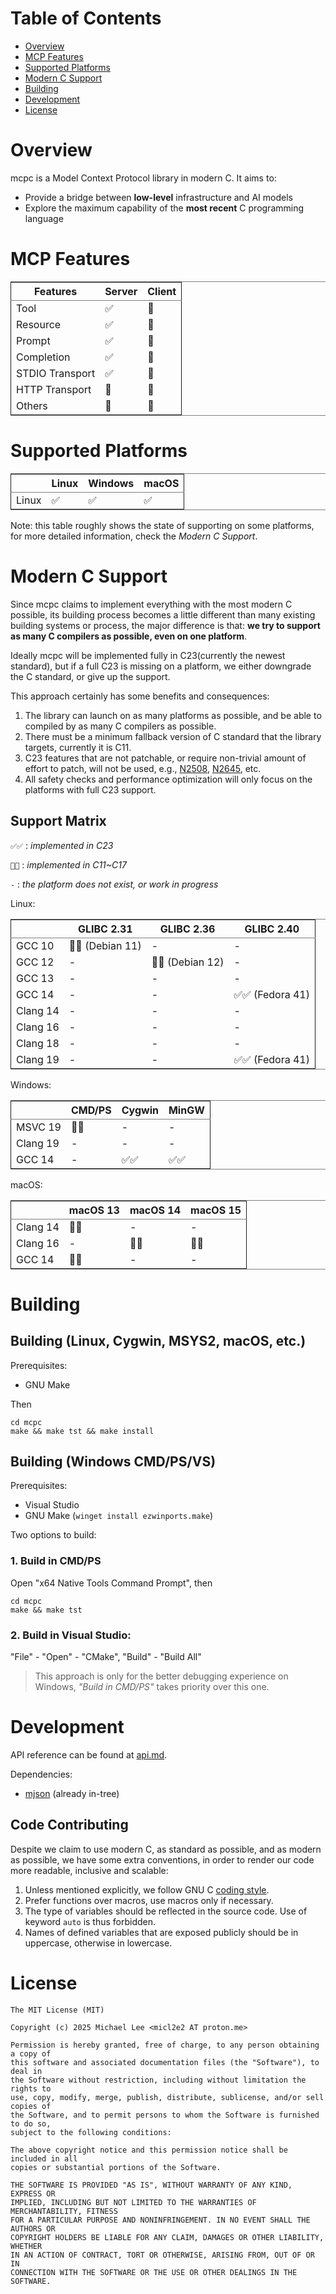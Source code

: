 
# Table of Contents

-   [Overview](#overview)
-   [MCP Features](#features)
-   [Supported Platforms](#platforms)
-   [Modern C Support](#modernc)
-   [Building](#building)
-   [Development](#development)
-   [License](#license)



<a id="overview"></a>

# Overview

mcpc is a Model Context Protocol library in modern C. It aims to:

-   Provide a bridge between **low-level** infrastructure and AI models
-   Explore the maximum capability of the **most recent** C programming language


<a id="features"></a>

# MCP Features

<table border="2" cellspacing="0" cellpadding="6" rules="groups" frame="hsides">


<colgroup>
<col  class="org-left" />

<col  class="org-left" />

<col  class="org-left" />
</colgroup>
<thead>
<tr>
<th scope="col" class="org-left">Features</th>
<th scope="col" class="org-left">Server</th>
<th scope="col" class="org-left">Client</th>
</tr>
</thead>

<tbody>
<tr>
<td class="org-left">Tool</td>
<td class="org-left">✅</td>
<td class="org-left">🔨</td>
</tr>


<tr>
<td class="org-left">Resource</td>
<td class="org-left">✅</td>
<td class="org-left">🔨</td>
</tr>


<tr>
<td class="org-left">Prompt</td>
<td class="org-left">✅</td>
<td class="org-left">🔨</td>
</tr>


<tr>
<td class="org-left">Completion</td>
<td class="org-left">✅</td>
<td class="org-left">🔨</td>
</tr>


<tr>
<td class="org-left">STDIO Transport</td>
<td class="org-left">✅</td>
<td class="org-left">🔨</td>
</tr>


<tr>
<td class="org-left">HTTP Transport</td>
<td class="org-left">🔨</td>
<td class="org-left">🔨</td>
</tr>


<tr>
<td class="org-left">Others</td>
<td class="org-left">🔨</td>
<td class="org-left">🔨</td>
</tr>
</tbody>
</table>


<a id="platforms"></a>

# Supported Platforms

<table border="2" cellspacing="0" cellpadding="6" rules="groups" frame="hsides">


<colgroup>
<col  class="org-left" />

<col  class="org-left" />

<col  class="org-left" />

<col  class="org-left" />
</colgroup>
<thead>
<tr>
<th scope="col" class="org-left">&#xa0;</th>
<th scope="col" class="org-left">Linux</th>
<th scope="col" class="org-left">Windows</th>
<th scope="col" class="org-left">macOS</th>
</tr>
</thead>

<tbody>
<tr>
<td class="org-left">Linux</td>
<td class="org-left">✅</td>
<td class="org-left">✅</td>
<td class="org-left">✅</td>
</tr>
</tbody>
</table>

Note: this table roughly shows the state of supporting on some platforms,
for more detailed information, check the *Modern C Support*.


<a id="modernc"></a>

# Modern C Support

Since mcpc claims to implement everything with the most modern C
possible, its building process becomes a little different than many
existing building systems or process, the major
difference is that: ****we try to support as many C compilers as possible,
even on one platform****.

Ideally mcpc will be implemented fully in C23(currently the newest
standard), but if a full C23 is missing on a platform, we
either downgrade the C standard, or give up the support.

This approach certainly has some benefits and consequences:

1.  The library can launch on as many platforms as possible, and be
    able to compiled by as many C compilers as possible.
2.  There must be a minimum fallback version of C standard that the
    library targets, currently it is C11.
3.  C23 features that are not patchable, or require non-trivial amount
    of effort to patch, will not be used, e.g., [N2508](https://open-std.org/JTC1/SC22/WG14/www/docs/n2508.pdf), [N2645](https://open-std.org/JTC1/SC22/WG14/www/docs/n2645.pdf), etc.
4.  All safety checks and performance optimization will only focus on the
    platforms with full C23 support.


## Support Matrix

`✅✅` : *implemented in C23*

`🔨✅` : *implemented in C11~C17*

`-` : *the platform does not exist, or work in progress*

Linux:

<table border="2" cellspacing="0" cellpadding="6" rules="groups" frame="hsides">


<colgroup>
<col  class="org-left" />

<col  class="org-left" />

<col  class="org-left" />

<col  class="org-left" />
</colgroup>
<thead>
<tr>
<th scope="col" class="org-left">&#xa0;</th>
<th scope="col" class="org-left">GLIBC 2.31</th>
<th scope="col" class="org-left">GLIBC 2.36</th>
<th scope="col" class="org-left">GLIBC 2.40</th>
</tr>
</thead>

<tbody>
<tr>
<td class="org-left">GCC 10</td>
<td class="org-left">🔨✅ (Debian 11)</td>
<td class="org-left">-</td>
<td class="org-left">-</td>
</tr>


<tr>
<td class="org-left">GCC 12</td>
<td class="org-left">-</td>
<td class="org-left">🔨✅ (Debian 12)</td>
<td class="org-left">-</td>
</tr>


<tr>
<td class="org-left">GCC 13</td>
<td class="org-left">-</td>
<td class="org-left">-</td>
<td class="org-left">-</td>
</tr>


<tr>
<td class="org-left">GCC 14</td>
<td class="org-left">-</td>
<td class="org-left">-</td>
<td class="org-left">✅✅ (Fedora 41)</td>
</tr>


<tr>
<td class="org-left">Clang 14</td>
<td class="org-left">-</td>
<td class="org-left">-</td>
<td class="org-left">-</td>
</tr>


<tr>
<td class="org-left">Clang 16</td>
<td class="org-left">-</td>
<td class="org-left">-</td>
<td class="org-left">-</td>
</tr>


<tr>
<td class="org-left">Clang 18</td>
<td class="org-left">-</td>
<td class="org-left">-</td>
<td class="org-left">-</td>
</tr>


<tr>
<td class="org-left">Clang 19</td>
<td class="org-left">-</td>
<td class="org-left">-</td>
<td class="org-left">✅✅ (Fedora 41)</td>
</tr>
</tbody>
</table>

Windows:

<table border="2" cellspacing="0" cellpadding="6" rules="groups" frame="hsides">


<colgroup>
<col  class="org-left" />

<col  class="org-left" />

<col  class="org-left" />

<col  class="org-left" />
</colgroup>
<thead>
<tr>
<th scope="col" class="org-left">&#xa0;</th>
<th scope="col" class="org-left">CMD/PS</th>
<th scope="col" class="org-left">Cygwin</th>
<th scope="col" class="org-left">MinGW</th>
</tr>
</thead>

<tbody>
<tr>
<td class="org-left">MSVC 19</td>
<td class="org-left">🔨✅</td>
<td class="org-left">-</td>
<td class="org-left">-</td>
</tr>


<tr>
<td class="org-left">Clang 19</td>
<td class="org-left">-</td>
<td class="org-left">-</td>
<td class="org-left">-</td>
</tr>


<tr>
<td class="org-left">GCC 14</td>
<td class="org-left">-</td>
<td class="org-left">✅✅</td>
<td class="org-left">✅✅</td>
</tr>
</tbody>
</table>

macOS:

<table border="2" cellspacing="0" cellpadding="6" rules="groups" frame="hsides">


<colgroup>
<col  class="org-left" />

<col  class="org-left" />

<col  class="org-left" />

<col  class="org-left" />
</colgroup>
<thead>
<tr>
<th scope="col" class="org-left">&#xa0;</th>
<th scope="col" class="org-left">macOS 13</th>
<th scope="col" class="org-left">macOS 14</th>
<th scope="col" class="org-left">macOS 15</th>
</tr>
</thead>

<tbody>
<tr>
<td class="org-left">Clang 14</td>
<td class="org-left">🔨✅</td>
<td class="org-left">-</td>
<td class="org-left">-</td>
</tr>


<tr>
<td class="org-left">Clang 16</td>
<td class="org-left">-</td>
<td class="org-left">🔨✅</td>
<td class="org-left">🔨✅</td>
</tr>


<tr>
<td class="org-left">GCC 14</td>
<td class="org-left">🔨✅</td>
<td class="org-left">-</td>
<td class="org-left">-</td>
</tr>
</tbody>
</table>


<a id="building"></a>

# Building


## Building (Linux, Cygwin, MSYS2, macOS, etc.)

Prerequisites:

-   GNU Make

Then

    cd mcpc
    make && make tst && make install


## Building (Windows CMD/PS/VS)

Prerequisites:

-   Visual Studio
-   GNU Make (`winget install ezwinports.make`)

Two options to build:


### 1. Build in CMD/PS

Open "x64 Native Tools Command Prompt", then

    cd mcpc
    make && make tst


### 2. Build in Visual Studio:

"File" - "Open" - "CMake", "Build" - "Build All"

> This approach is only for the better debugging experience on Windows,
> *"Build in CMD/PS"* takes priority over this one.


<a id="development"></a>

# Development

API reference can be found at [api.md](./misc/api.md).

Dependencies:

-   [mjson](https://github.com/cesanta/mjson) (already in-tree)


## Code Contributing

Despite we claim to use modern C, as standard as possible, and as
modern as possible, we have some extra conventions, in order to render
our code more readable, inclusive and scalable:

1.  Unless mentioned explicitly, we follow GNU C [coding style](https://www.gnu.org/prep/standards/html_node/Writing-C.html).
2.  Prefer functions over macros, use macros only if necessary.
3.  The type of variables should be reflected in the source code. Use of
    keyword `auto` is thus forbidden.
4.  Names of defined variables that are exposed publicly should be in
    uppercase, otherwise in lowercase.


<a id="license"></a>

# License

    The MIT License (MIT)
    
    Copyright (c) 2025 Michael Lee <micl2e2 AT proton.me>
    
    Permission is hereby granted, free of charge, to any person obtaining a copy of
    this software and associated documentation files (the "Software"), to deal in
    the Software without restriction, including without limitation the rights to
    use, copy, modify, merge, publish, distribute, sublicense, and/or sell copies of
    the Software, and to permit persons to whom the Software is furnished to do so,
    subject to the following conditions: 
    
    The above copyright notice and this permission notice shall be included in all
    copies or substantial portions of the Software. 
    
    THE SOFTWARE IS PROVIDED "AS IS", WITHOUT WARRANTY OF ANY KIND, EXPRESS OR
    IMPLIED, INCLUDING BUT NOT LIMITED TO THE WARRANTIES OF MERCHANTABILITY, FITNESS
    FOR A PARTICULAR PURPOSE AND NONINFRINGEMENT. IN NO EVENT SHALL THE AUTHORS OR
    COPYRIGHT HOLDERS BE LIABLE FOR ANY CLAIM, DAMAGES OR OTHER LIABILITY, WHETHER
    IN AN ACTION OF CONTRACT, TORT OR OTHERWISE, ARISING FROM, OUT OF OR IN
    CONNECTION WITH THE SOFTWARE OR THE USE OR OTHER DEALINGS IN THE SOFTWARE.

